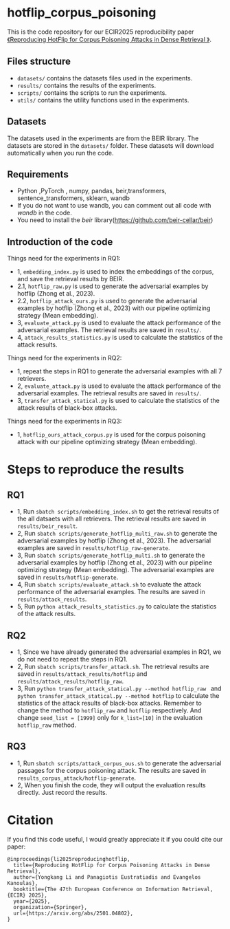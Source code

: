 # hotflip_corpus_poisoning
This is the code repository for our ECIR2025 reproducibility paper [《Reproducing HotFlip for Corpus Poisoning Attacks in Dense Retrieval
》](https://arxiv.org/abs/2501.04802).


## Files structure
- `datasets/` contains the datasets files used in the experiments.
- `results/` contains the results of the experiments.
- `scripts/` contains the scripts to run the experiments.
- `utils/` contains the utility functions used in the experiments.

## Datasets
The datasets used in the experiments are from the BEIR library. The datasets are stored in the `datasets/` folder. These datasets will download automatically when you run the code.

## Requirements
- Python ,PyTorch , numpy, pandas, beir,transformers, sentence_transformers, sklearn, wandb
- If you do not want to use wandb, you can comment out all code with *wandb* in the code.
- You need to install the *beir* library(https://github.com/beir-cellar/beir)

## Introduction of the code
Things need for the experiments in RQ1:
- 1, `embedding_index.py` is used to index the embeddings of the corpus, and save the retrieval results by BEIR.
- 2.1, `hotflip_raw.py` is used to generate the adversarial examples by hotflip (Zhong et al., 2023).
- 2.2, `hotflip_attack_ours.py` is used to generate the adversarial examples by hotflip (Zhong et al., 2023) with our pipeline optimizing strategy (Mean embedding).
- 3, `evaluate_attack.py` is used to evaluate the attack performance of the adversarial examples. The retrieval results are saved in `results/`.
- 4, `attack_results_statistics.py` is used to calculate the statistics of the attack results. 

Things need for the experiments in RQ2:
- 1, repeat the steps in RQ1 to generate the adversarial examples with all 7 retrievers.
- 2, `evaluate_attack.py` is used to evaluate the attack performance of the adversarial examples. The retrieval results are saved in `results/`.
- 3, `transfer_attack_statical.py` is used to calculate the statistics of the attack results of black-box attacks.

Things need for the experiments in RQ3:
- 1, `hotflip_ours_attack_corpus.py` is used for the corpus poisoning attack with our pipeline optimizing strategy (Mean embedding).

# Steps to reproduce the results
## RQ1
- 1, Run `sbatch scripts/embedding_index.sh` to get the retrieval results of the all datsaets with all retrievers. The retrieval results are saved in `results/beir_result`.
- 2, Run `sbatch scripts/generate_hotflip_multi_raw.sh` to generate the adversarial examples by hotflip (Zhong et al., 2023). The adversarial examples are saved in `results/hotflip_raw-generate`.
- 3, Run `sbatch scripts/generate_hotflip_multi.sh` to generate the adversarial examples by hotflip (Zhong et al., 2023) with our pipeline optimizing strategy (Mean embedding). The adversarial examples are saved in `results/hotflip-generate`.
- 4, Run `sbatch scripts/evaluate_attack.sh` to evaluate the attack performance of the adversarial examples. The  results are saved in `results/attack_results`.
- 5, Run `python attack_results_statistics.py` to calculate the statistics of the attack results.

## RQ2
- 1, Since we have already generated the adversarial examples in RQ1, we do not need to repeat the steps in RQ1.
- 2, Run `sbatch scripts/transfer_attack.sh`. The retrieval results are saved in `results/attack_results/hotflip` and `results/attack_results/hotflip_raw`.
- 3, Run `python transfer_attack_statical.py --method hotflip_raw ` and `python transfer_attack_statical.py --method hotflip` to calculate the statistics of the attack results of black-box attacks. Remember to change the method to `hotflip_raw` and `hotflip` respectively. And change `seed_list = [1999]` only for `k_list=[10]` in the evaluation `hotflip_raw` method.

## RQ3
- 1, Run `sbatch scripts/attack_corpus_ous.sh` to generate the adversarial passages for the corpus poisoning attack. The results are saved in `results_corpus_attack/hotflip-generate`.
- 2, When you finish the code, they will output the evaluation results directly. Just record the results.

[//]: # (# Hyperparameter Study of $I_{max}$)

[//]: # ()
[//]: # (The maximum number of iterations $I_{max}$ is an important hyper-parameter affecting the attack result. Zhong et al.&#40;2023&#41;  use $I_{max}=5000$  as the default setting, while Su et al.&#40;2024&#41; use $I_{max}=3000$ as the default setting. However, the impact of $I_{max}$ on experimental results, aside from their effect on runtime, remains unclear. To better show the differences, we select **Contriever-ms** as the retriever, and attack the **NQ** dataset using its training queries. And we generate $|\mathcal{A}| \in \{1, 10, 50\}$ adversarial passages with different number of iterations $I_{max}$. We use five different random seeds and record the experimental results every 1000 iterations, from 1000 to a maximum of 20000. We report the mean attack success rate under different random seeds in the following Figure.)

[//]: # ()
[//]: # (![Image]&#40;results/hyper_parameter_Imax.png&#41;)

[//]: # ()
[//]: # (In this Figure , we can observe that a larger $I_{max}$ generally leads to better attack performance. Moreover, increasing $I_{max}$ leads to a much greater performance improvement when $|\mathcal{A}|=1$ compared to $|\mathcal{A}|=50$. )

[//]: # (However, increasing $I_{max}$ also leads to more time costs, even with our optimized code, each iteration still takes approximately 0.06 seconds.)

[//]: # ( Therefore, the specific choice of $I_{max}$ depends on a trade-off between efficiency and performance.)


# Citation
If you find this code useful, I would greatly appreciate it if you could cite our paper:
```
@inproceedings{li2025reproducinghotflip,
  title={Reproducing HotFlip for Corpus Poisoning Attacks in Dense Retrieval},
  author={Yongkang Li and Panagiotis Eustratiadis and Evangelos Kanoulas},
  booktitle={The 47th European Conference on Information Retrieval, {ECIR} 2025},
  year={2025},
  organization={Springer},
  url={https://arxiv.org/abs/2501.04802}, 
}
```